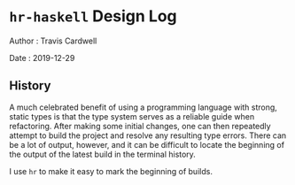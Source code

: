 # `hr-haskell` Design Log

Author
: Travis Cardwell

Date
: 2019-12-29

## History

A much celebrated benefit of using a programming language with strong, static
types is that the type system serves as a reliable guide when refactoring.
After making some initial changes, one can then repeatedly attempt to build
the project and resolve any resulting type errors.  There can be a lot of
output, however, and it can be difficult to locate the beginning of the output
of the latest build in the terminal history.

I use `hr` to make it easy to mark the beginning of builds.
